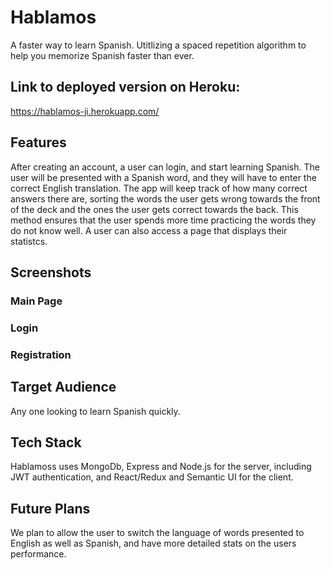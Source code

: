
# Hablamos
A faster way to learn Spanish.  Utitlizing a spaced repetition algorithm to help you memorize Spanish faster than ever. 

## Link to deployed version on Heroku:
https://hablamos-ji.herokuapp.com/

## Features
After creating an account, a user can login, and start learning Spanish.  The user will be presented with a Spanish word, and they will have to enter the correct English translation.  The app will keep track of how many correct answers there are, sorting the words the user gets wrong towards the front of the deck and the ones the user gets correct towards the back.  This method ensures that the user spends more time practicing the words they do not know well.  A user can also access a page that displays their statistcs.

## Screenshots
### Main Page


### Login


### Registration


## Target Audience
Any one looking to learn Spanish quickly.

## Tech Stack
Hablamoss uses MongoDb, Express and Node.js for the server, including JWT authentication, and React/Redux and Semantic UI for the client.

## Future Plans
We plan to allow the user to switch the language of words presented to English as well as Spanish, and have more detailed stats on the users performance.

